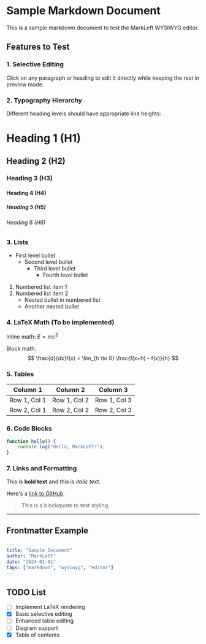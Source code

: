 # Sample Markdown Document

This is a sample markdown document to test the MarkLeft WYSIWYG editor.

## Features to Test

### 1. Selective Editing
Click on any paragraph or heading to edit it directly while keeping the rest in preview mode.

### 2. Typography Hierarchy
Different heading levels should have appropriate line heights:

# Heading 1 (H1)
## Heading 2 (H2)  
### Heading 3 (H3)
#### Heading 4 (H4)
##### Heading 5 (H5)
###### Heading 6 (H6)

### 3. Lists
- First level bullet
  - Second level bullet
    - Third level bullet
      - Fourth level bullet

1. Numbered list item 1
2. Numbered list item 2
   - Nested bullet in numbered list
   - Another nested bullet

### 4. LaTeX Math (To be implemented)
Inline math: $E = mc^2$

Block math:
$$
\frac{d}{dx}f(x) = \lim_{h \to 0} \frac{f(x+h) - f(x)}{h}
$$

### 5. Tables
| Column 1 | Column 2 | Column 3 |
|----------|----------|----------|
| Row 1, Col 1 | Row 1, Col 2 | Row 1, Col 3 |
| Row 2, Col 1 | Row 2, Col 2 | Row 2, Col 3 |

### 6. Code Blocks
```javascript
function hello() {
    console.log("Hello, MarkLeft!");
}
```

### 7. Links and Formatting
This is **bold text** and this is *italic text*.

Here's a [link to GitHub](https://github.com).

> This is a blockquote to test styling.

---

## Frontmatter Example
```yaml
---
title: "Sample Document"
author: "MarkLeft"
date: "2024-01-01"
tags: ["markdown", "wysiwyg", "editor"]
---
```

## TODO List
- [ ] Implement LaTeX rendering
- [x] Basic selective editing
- [ ] Enhanced table editing
- [ ] Diagram support
- [x] Table of contents